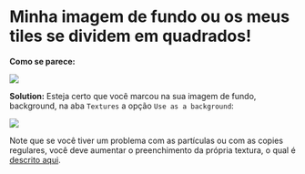 # Minha imagem de fundo ou os meus tiles se dividem em quadrados!

**Como se parece:**

![](./../images/ts_TearedBackgroundExample.png)

**Solution:** Esteja certo que você marcou na sua imagem de fundo, background, na aba `Textures` a opção `Use as a background`:

![](./../images/ts_TearedBackground.png)

Note que se você tiver um problema com as partículas ou com as copies regulares, você deve aumentar o preenchimento da própria textura, o qual é [descrito aqui](troubleshooting-leaking-pixels.md).